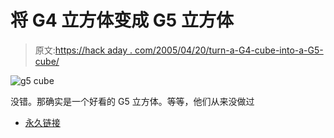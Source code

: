 # 将 G4 立方体变成 G5 立方体

> 原文:[https://hack aday . com/2005/04/20/turn-a-G4-cube-into-a-G5-cube/](https://hackaday.com/2005/04/20/turn-a-g4-cube-into-a-g5-cube/)

![g5 cube](../Images/849940601b953a299625e3ad872090ff.png)

没错。那确实是一个好看的 G5 立方体。等等，他们从来没做过

*   [永久链接](http://www.conf.co.jp/new_folder/making/cube_1.html)